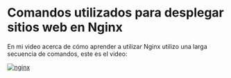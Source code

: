 # Comandos utilizados para desplegar sitios web en Nginx

En mi video acerca de cómo aprender a utilizar Nginx utilizo una larga secuencia de comandos, este es el video:

[![nginx](http://img.youtube.com/vi/TPExGCeTdbo/0.jpg)](http://www.youtube.com/watch?v=TPExGCeTdbo)